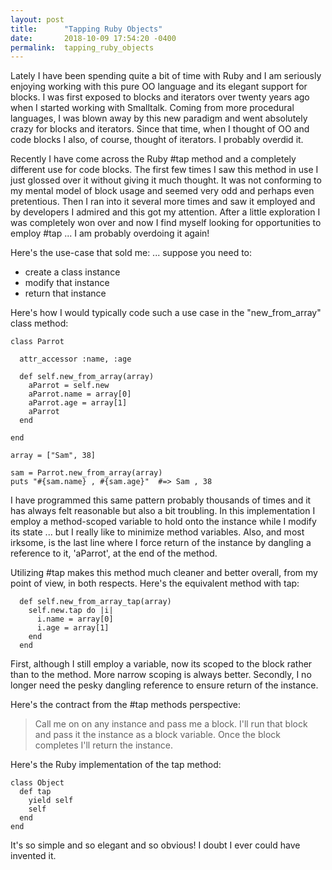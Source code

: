 ```yaml
---
layout: post
title:      "Tapping Ruby Objects"
date:       2018-10-09 17:54:20 -0400
permalink:  tapping_ruby_objects
---
```



Lately I have been spending quite a bit of time with Ruby and I am seriously enjoying working with this pure OO language and its elegant support for blocks.  I was first exposed to blocks and iterators over twenty years ago when I started working with Smalltalk.  Coming from more procedural languages, I was blown away by this new paradigm and went absolutely crazy for blocks and iterators.  Since that time, when I thought of OO and code blocks I also, of course, thought of iterators.  I probably overdid it.


Recently I have come across the Ruby #tap method and a completely different use for code blocks.  The first few times I saw this method in use I just glossed over it without giving it much thought.  It was not conforming to my mental model of block usage and seemed very odd and perhaps even pretentious. Then I ran into it several more times and saw it employed and by developers I admired and this got my attention.  After a little exploration I was completely won over and now I find myself looking for opportunities to employ #tap ... I am probably overdoing it again!

Here's the use-case that sold me:  ... suppose you need to:

* create a class  instance
* modify that instance
* return that instance

Here's how I would typically code such a use case in the "new_from_array" class method:

```
class Parrot

  attr_accessor :name, :age

  def self.new_from_array(array)
    aParrot = self.new
    aParrot.name = array[0]
    aParrot.age = array[1]
    aParrot
  end

end

array = ["Sam", 38]

sam = Parrot.new_from_array(array)
puts "#{sam.name} , #{sam.age}"  #=> Sam , 38

```

I have programmed this same pattern probably thousands of times and it has always felt reasonable but also a bit troubling.  In this implementation I employ a method-scoped variable to hold onto the instance while I modify its state ... but I really like to minimize method variables. Also, and most irksome, is the last line where I force return of the instance by dangling a reference to it, 'aParrot', at the end of the method.

Utilizing #tap makes this method much cleaner and better overall, from my point of view, in both respects.   Here's the equivalent method with tap:

```
  def self.new_from_array_tap(array)
    self.new.tap do |i|
      i.name = array[0]
      i.age = array[1]
    end
  end
```

First, although I still employ a variable, now its scoped to the block rather than to the method.  More narrow scoping is always better.  Secondly, I no longer need the pesky dangling reference to ensure return of the instance.

Here's the contract from the #tap methods perspective:  
> Call me on on any instance and pass me a block.  I'll run that block and pass it the instance as a block variable.  Once the block completes I'll return the instance.
> 

Here's the Ruby implementation of the tap method:

```
class Object
  def tap
    yield self
    self
  end
end

```

It's so simple and so elegant and so obvious!  I doubt I ever could have invented it. 





